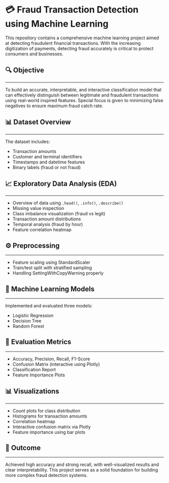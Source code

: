 # 💳 Fraud Transaction Detection using Machine Learning

This repository contains a comprehensive machine learning project aimed at detecting fraudulent financial transactions. With the increasing digitization of payments, detecting fraud accurately is critical to protect consumers and businesses.

## 🔍 Objective
---
To build an accurate, interpretable, and interactive classification model that can effectively distinguish between legitimate and fraudulent transactions using real-world inspired features. Special focus is given to minimizing false negatives to ensure maximum fraud catch rate.

## 📊 Dataset Overview
---
The dataset includes:
- Transaction amounts
- Customer and terminal identifiers
- Timestamps and datetime features
- Binary labels (fraud or not fraud)

## 📈 Exploratory Data Analysis (EDA)
---
- Overview of data using `.head()`, `.info()`, `.describe()`
- Missing value inspection
- Class imbalance visualization (fraud vs legit)
- Transaction amount distributions
- Temporal analysis (fraud by hour)
- Feature correlation heatmap

## ⚙️ Preprocessing
---
- Feature scaling using StandardScaler
- Train/test split with stratified sampling
- Handling SettingWithCopyWarning properly

## 🤖 Machine Learning Models
---
Implemented and evaluated three models:
- Logistic Regression
- Decision Tree
- Random Forest

## 🧪 Evaluation Metrics
---
- Accuracy, Precision, Recall, F1-Score
- Confusion Matrix (interactive using Plotly)
- Classification Report
- Feature Importance Plots

## 📊 Visualizations
---
- Count plots for class distribution
- Histograms for transaction amounts
- Correlation heatmap
- Interactive confusion matrix via Plotly
- Feature importance using bar plots

## 🌟 Outcome
---
Achieved high accuracy and strong recall, with well-visualized results and clear interpretability. This project serves as a solid foundation for building more complex fraud detection systems.
